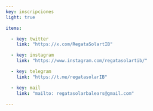 ```yaml
---
key: inscripciones
light: true

items:

  - key: twitter
    link: "https://x.com/RegataSolartIB"

  - key: instagram
    link: "https://www.instagram.com/regatasolartib/"

  - key: telegram
    link: "https://t.me/regatasolarIB"

  - key: mail
    link: "mailto: regatasolarbalears@gmail.com"

---
```

